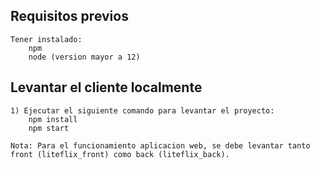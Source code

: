 ## Requisitos previos
    Tener instalado:
        npm
        node (version mayor a 12)

## Levantar el cliente localmente
    1) Ejecutar el siguiente comando para levantar el proyecto:
        npm install
        npm start
        
    Nota: Para el funcionamiento aplicacion web, se debe levantar tanto front (liteflix_front) como back (liteflix_back).
